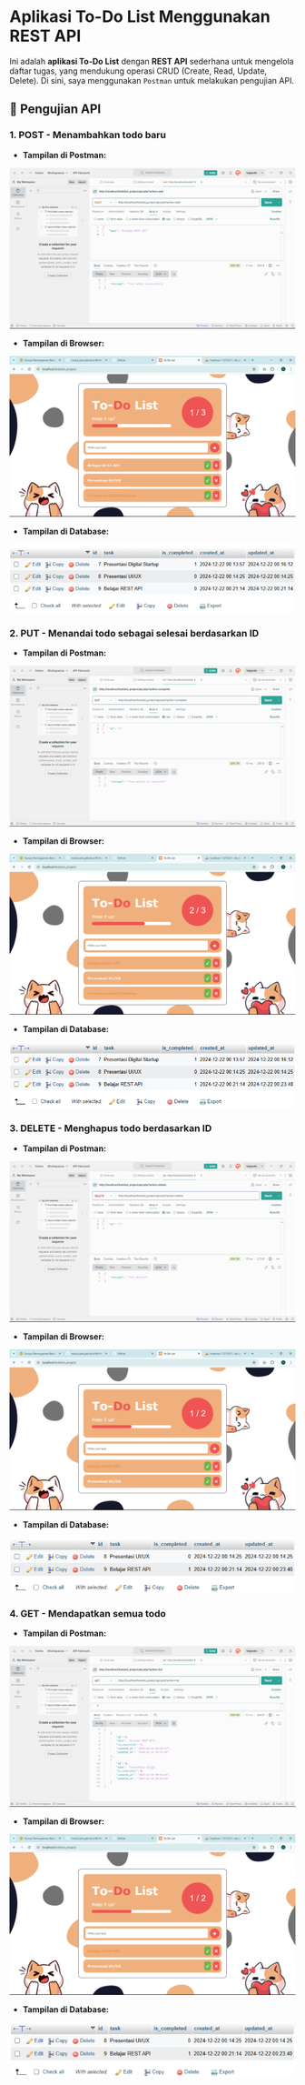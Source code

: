 # Aplikasi To-Do List Menggunakan REST API
Ini adalah **aplikasi To-Do List** dengan **REST API** sederhana untuk mengelola daftar tugas, yang mendukung operasi CRUD (Create, Read, Update, Delete). Di sini, saya menggunakan `Postman` untuk melakukan pengujian API.

## 🔬 Pengujian API
### 1. POST - Menambahkan todo baru
- **Tampilan di Postman:**

![Tampilan di Postman](img/post-api.png)


- **Tampilan di Browser:**

![Tampilan di Browser](img/post-localhost.png)


- **Tampilan di Database:**

![Tampilan di Database](img/post-database.png)


### 2. PUT - Menandai todo sebagai selesai berdasarkan ID
- **Tampilan di Postman:**

![Tampilan di Postman](img/put-api.png)


- **Tampilan di Browser:**

![Tampilan di Browser](img/put-localhost.png)


- **Tampilan di Database:**

![Tampilan di Database](img/put-database.png)


### 3. DELETE - Menghapus todo berdasarkan ID
- **Tampilan di Postman:**

![Tampilan di Postman](img/delete-api.png)


- **Tampilan di Browser:**

![Tampilan di Browser](img/delete-localhost.png)


- **Tampilan di Database:**

![Tampilan di Database](img/delete-database.png)


### 4. GET - Mendapatkan semua todo
- **Tampilan di Postman:**

![Tampilan di Postman](img/get-api.png)


- **Tampilan di Browser:**

![Tampilan di Browser](img/get-localhost.png)


- **Tampilan di Database:**

![Tampilan di Database](img/get-database.png)